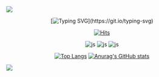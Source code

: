 
<img src="https://capsule-render.vercel.app/api?type=waving&color=652EA8&height=200&section=header&text=Welcome&fontSize=40&fontColor=ffffff" />

<div align= "center"> 

[![Typing SVG](https://readme-typing-svg.demolab.com?font=Noto+Sans&size=30&pause=1000&color=652EA8&width=435&lines=Hello%3F+Welcome+to+my+GitHub!)](https://git.io/typing-svg)

[![Hits](https://hits.seeyoufarm.com/api/count/incr/badge.svg?url=https%3A%2F%2Fgithub.com%2FMJ-hong0372%2Fkdtfed-241219.git&count_bg=%230F0357&title_bg=%23652EA8&icon=github.svg&icon_color=%23FFFFFF&title=hits&edge_flat=false)](https://hits.seeyoufarm.com)

![js](https://img.shields.io/badge/HTML5-E34F26?style=for-the-badge&logo=html5&logoColor=white)
![js](https://img.shields.io/badge/CSS-239120?&style=for-the-badge&logo=css3&logoColor=white)
![js](https://img.shields.io/badge/JavaScript-F7DF1E?style=for-the-badge&logo=JavaScript&logoColor=white)


[![Top Langs](https://github-readme-stats.vercel.app/api/top-langs/?username=MJ-hong0372)](https://github.com/kdtfed-241219/github-readme-stats)
[![Anurag's GitHub stats](https://github-readme-stats.vercel.app/api?username=MJ-hong0372)](https://github.com/kdtfed-241219/github-readme-stats)
</div>

<img src="https://capsule-render.vercel.app/api?type=waving&color=652EA8&height=200&section=footer&text=Thank%20You&fontSize=40&fontColor=ffffff" />



